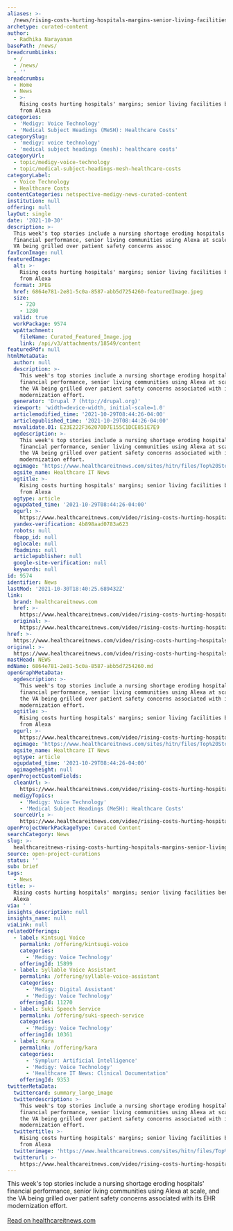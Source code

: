 ```yaml
---
aliases: >-
  /news/rising-costs-hurting-hospitals-margins-senior-living-facilities-benefit-from-alexa
archetype: curated-content
author:
  - Radhika Narayanan
basePath: /news/
breadcrumbLinks:
  - /
  - /news/
  - ''
breadcrumbs:
  - Home
  - News
  - >-
    Rising costs hurting hospitals' margins; senior living facilities benefit
    from Alexa
categories:
  - 'Medigy: Voice Technology'
  - 'Medical Subject Headings (MeSH): Healthcare Costs'
categorySlug:
  - 'medigy: voice technology'
  - 'medical subject headings (mesh): healthcare costs'
categoryUrl:
  - topic/medigy-voice-technology
  - topic/medical-subject-headings-mesh-healthcare-costs
categoryLabel:
  - Voice Technology
  - Healthcare Costs
contentCategories: netspective-medigy-news-curated-content
institution: null
offering: null
layOut: single
date: '2021-10-30'
description: >-
  This week's top stories include a nursing shortage eroding hospitals'
  financial performance, senior living communities using Alexa at scale, and the
  VA being grilled over patient safety concerns assoc
favIconImage: null
featuredImage:
  alt: >-
    Rising costs hurting hospitals' margins; senior living facilities benefit
    from Alexa
  format: JPEG
  href: 6864e781-2e81-5c0a-8587-abb5d7254260-featuredImage.jpeg
  size:
    - 720
    - 1280
  valid: true
  workPackage: 9574
  wpAttachment:
    fileName: Curated_Featured_Image.jpg
    link: /api/v3/attachments/18549/content
featuredPdf: null
htmlMetaData:
  author: null
  description: >-
    This week's top stories include a nursing shortage eroding hospitals'
    financial performance, senior living communities using Alexa at scale, and
    the VA being grilled over patient safety concerns associated with its EHR
    modernization effort.
  generator: 'Drupal 7 (http://drupal.org)'
  viewport: 'width=device-width, initial-scale=1.0'
  articlemodified_time: '2021-10-29T08:44:26-04:00'
  articlepublished_time: '2021-10-29T08:44:26-04:00'
  msvalidate.01: E23E222F362070D7E155C1DCE851E7E9
  ogdescription: >-
    This week's top stories include a nursing shortage eroding hospitals'
    financial performance, senior living communities using Alexa at scale, and
    the VA being grilled over patient safety concerns associated with its EHR
    modernization effort.
  ogimage: 'https://www.healthcareitnews.com/sites/hitn/files/Top%20Stories.jpg'
  ogsite_name: Healthcare IT News
  ogtitle: >-
    Rising costs hurting hospitals' margins; senior living facilities benefit
    from Alexa
  ogtype: article
  ogupdated_time: '2021-10-29T08:44:26-04:00'
  ogurl: >-
    https://www.healthcareitnews.com/video/rising-costs-hurting-hospitals-margins-senior-living-facilities-benefit-alexa
  yandex-verification: 4b898aad0783a623
  robots: null
  fbapp_id: null
  oglocale: null
  fbadmins: null
  articlepublisher: null
  google-site-verification: null
  keywords: null
id: 9574
identifier: News
lastMod: '2021-10-30T18:40:25.689432Z'
link:
  brand: healthcareitnews.com
  href: >-
    https://www.healthcareitnews.com/video/rising-costs-hurting-hospitals-margins-senior-living-facilities-benefit-alexa
  original: >-
    https://www.healthcareitnews.com/video/rising-costs-hurting-hospitals-margins-senior-living-facilities-benefit-alexa
href: >-
  https://www.healthcareitnews.com/video/rising-costs-hurting-hospitals-margins-senior-living-facilities-benefit-alexa
original: >-
  https://www.healthcareitnews.com/video/rising-costs-hurting-hospitals-margins-senior-living-facilities-benefit-alexa
mastHead: NEWS
mdName: 6864e781-2e81-5c0a-8587-abb5d7254260.md
openGraphMetaData:
  ogdescription: >-
    This week's top stories include a nursing shortage eroding hospitals'
    financial performance, senior living communities using Alexa at scale, and
    the VA being grilled over patient safety concerns associated with its EHR
    modernization effort.
  ogtitle: >-
    Rising costs hurting hospitals' margins; senior living facilities benefit
    from Alexa
  ogurl: >-
    https://www.healthcareitnews.com/video/rising-costs-hurting-hospitals-margins-senior-living-facilities-benefit-alexa
  ogimage: 'https://www.healthcareitnews.com/sites/hitn/files/Top%20Stories.jpg'
  ogsite_name: Healthcare IT News
  ogtype: article
  ogupdated_time: '2021-10-29T08:44:26-04:00'
  ogimageheight: null
openProjectCustomFields:
  cleanUrl: >-
    https://www.healthcareitnews.com/video/rising-costs-hurting-hospitals-margins-senior-living-facilities-benefit-alexa
  medigyTopics:
    - 'Medigy: Voice Technology'
    - 'Medical Subject Headings (MeSH): Healthcare Costs'
  sourceUrl: >-
    https://www.healthcareitnews.com/video/rising-costs-hurting-hospitals-margins-senior-living-facilities-benefit-alexa
openProjectWorkPackageType: Curated Content
searchCategory: News
slug: >-
  healthcareitnews-rising-costs-hurting-hospitals-margins-senior-living-facilities-benefit-from-alexa
source: open-project-curations
status: ''
sub: brief
tags:
  - News
title: >-
  Rising costs hurting hospitals' margins; senior living facilities benefit from
  Alexa
via: ' '
insights_description: null
insights_name: null
viaLink: null
relatedOfferings:
  - label: Kintsugi Voice
    permalink: /offering/kintsugi-voice
    categories:
      - 'Medigy: Voice Technology'
    offeringId: 15899
  - label: Syllable Voice Assistant
    permalink: /offering/syllable-voice-assistant
    categories:
      - 'Medigy: Digital Assistant'
      - 'Medigy: Voice Technology'
    offeringId: 11270
  - label: Suki Speech Service
    permalink: /offering/suki-speech-service
    categories:
      - 'Medigy: Voice Technology'
    offeringId: 10361
  - label: Kara
    permalink: /offering/kara
    categories:
      - 'Symplur: Artificial Intelligence'
      - 'Medigy: Voice Technology'
      - 'Healthcare IT News: Clinical Documentation'
    offeringId: 9353
twitterMetaData:
  twittercard: summary_large_image
  twitterdescription: >-
    This week's top stories include a nursing shortage eroding hospitals'
    financial performance, senior living communities using Alexa at scale, and
    the VA being grilled over patient safety concerns associated with its EHR
    modernization effort.
  twittertitle: >-
    Rising costs hurting hospitals' margins; senior living facilities benefit
    from Alexa
  twitterimage: 'https://www.healthcareitnews.com/sites/hitn/files/Top%20Stories.jpg'
  twitterurl: >-
    https://www.healthcareitnews.com/video/rising-costs-hurting-hospitals-margins-senior-living-facilities-benefit-alexa
---
```

<p>This week's top stories include a nursing shortage eroding hospitals' financial performance, senior living communities using Alexa at scale, and the VA being grilled over patient safety concerns associated with its EHR modernization effort.<br/><br/><a target="_blank" href=https://www.healthcareitnews.com/video/rising-costs-hurting-hospitals-margins-senior-living-facilities-benefit-alexa>Read on healthcareitnews.com</a></p>